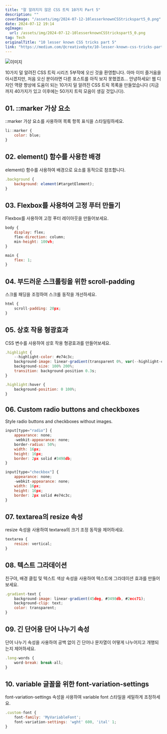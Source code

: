 ```yaml
---
title: "잘 알려지지 않은 CSS 트릭 10가지 Part 5"
description: ""
coverImage: "/assets/img/2024-07-12-10lesserknownCSStrickspart5_0.png"
date: 2024-07-12 19:14
ogImage: 
  url: /assets/img/2024-07-12-10lesserknownCSStrickspart5_0.png
tag: Tech
originalTitle: "10 lesser known CSS tricks part 5"
link: "https://medium.com/@creativebyte/10-lesser-known-css-tricks-part-5-70a8a01fbfca"
---
```



![이미지](/assets/img/2024-07-12-10lesserknownCSStrickspart5_0.png)

10가지 덜 알려진 CSS 트릭 시리즈 5부작에 오신 것을 환영합니다. 아마 이미 즐거움을 아시겠지만, 처음 오신 분이라면 다른 포스트를 아직 보지 못했겠죠… 안녕하세요! 웹 디자인 역량 향상에 도움이 되는 10가지 덜 알려진 CSS 트릭 목록을 만들었습니다 (지금까지 40가지가 있고 이후에는 50가지 트릭 모음이 생길 것입니다).

## 01. ::marker 가상 요소

::marker 가상 요소를 사용하여 목록 항목 표식을 스타일링하세요.

<div class="content-ad"></div>

```js
li::marker {
    color: blue;
}
```

## 02. element() 함수를 사용한 배경

element() 함수를 사용하여 배경으로 요소를 동적으로 참조합니다.

```js
.background {
    background: element(#targetElement);
}
```

<div class="content-ad"></div>

## 03. Flexbox를 사용하여 고정 푸터 만들기

Flexbox를 사용하여 고정 푸터 레이아웃을 만들어보세요.

```js
body {
    display: flex;
    flex-direction: column;
    min-height: 100vh;
}

main {
    flex: 1;
}
```

## 04. 부드러운 스크롤링을 위한 scroll-padding

<div class="content-ad"></div>

스크롤 패딩을 조정하여 스크롤 동작을 개선하세요.

```js
html {
    scroll-padding: 20px;
}
```

## 05. 상호 작용 형광효과

CSS 변수를 사용하여 상호 작용 형광효과를 만들어보세요.

<div class="content-ad"></div>


```js
.highlight {
    --highlight-color: #e74c3c;
    background-image: linear-gradient(transparent 0%, var(--highlight-color) 0%);
    background-size: 100% 200%;
    transition: background-position 0.3s;
}

.highlight:hover {
    background-position: 0 100%;
}
```

## 06. Custom radio buttons and checkboxes

Style radio buttons and checkboxes without images.

```js
input[type="radio"] {
    appearance: none;
    -webkit-appearance: none;
    border-radius: 50%;
    width: 16px;
    height: 16px;
    border: 2px solid #3498db;
}

input[type="checkbox"] {
    appearance: none;
    -webkit-appearance: none;
    width: 16px;
    height: 16px;
    border: 2px solid #e74c3c;
}
```  


<div class="content-ad"></div>

## 07. textarea의 resize 속성

resize 속성을 사용하여 textarea의 크기 조정 동작을 제어하세요.

```js
textarea {
    resize: vertical;
}
```

## 08. 텍스트 그라데이션

<div class="content-ad"></div>

친구야, 배경 클립 및 텍스트 색상 속성을 사용하여 텍스트에 그라데이션 효과를 만들어보세요.

```js
.gradient-text {
    background-image: linear-gradient(45deg, #3498db, #2ecc71);
    background-clip: text;
    color: transparent;
}
```

## 09. 긴 단어용 단어 나누기 속성

단어 나누기 속성을 사용하여 공백 없이 긴 단어나 문자열이 어떻게 나누어지고 개행되는지 제어하세요.

<div class="content-ad"></div>

```js
.long-words {
    word-break: break-all;
}
```

## 10. variable 글꼴을 위한 font-variation-settings

font-variation-settings 속성을 사용하여 variable font 스타일을 세밀하게 조정하세요.

```js
.custom-font {
    font-family: 'MyVariableFont';
    font-variation-settings: 'wght' 600, 'ital' 1;
}
```